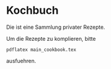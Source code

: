 # Kochbuch

Die ist eine Sammlung privater Rezepte.

Um die Rezepte zu komplieren, bitte

```pdflatex main_cookbook.tex```

ausfuehren.
